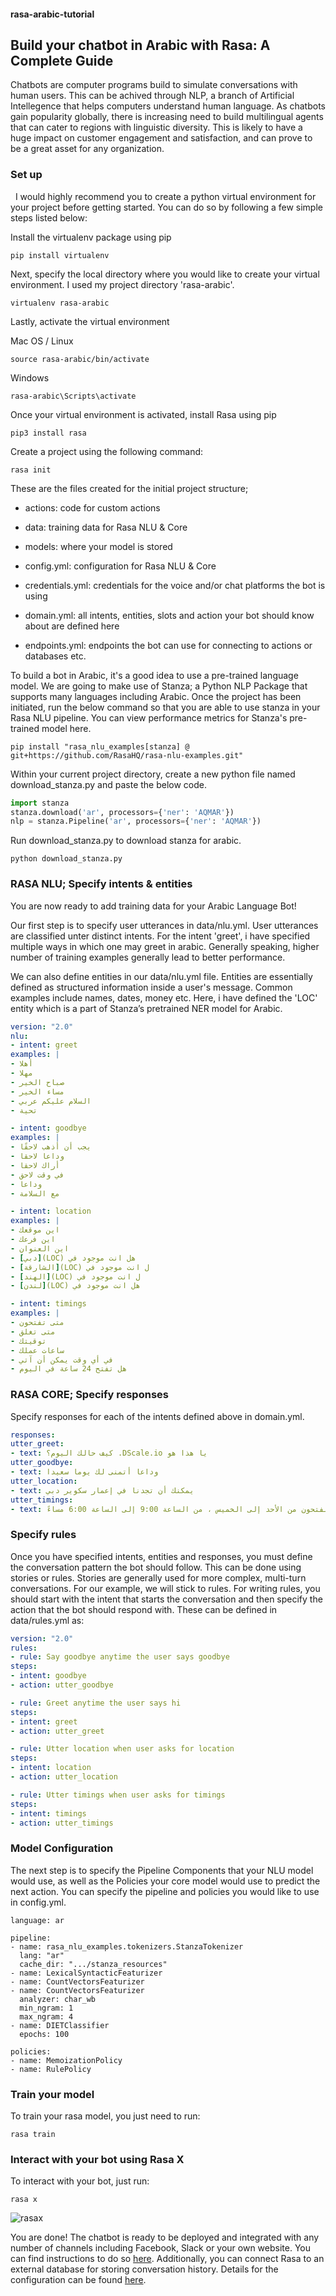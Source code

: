 #### rasa-arabic-tutorial

## **Build your chatbot in Arabic with Rasa: A Complete Guide**

Chatbots are computer programs build to simulate conversations with human users. This can be achived through NLP, a branch of Artificial Intellegence that helps computers understand human language. As chatbots gain popularity globally, there is increasing need to build multilingual agents that can cater to regions with linguistic diversity. This is likely to have a huge impact on customer engagement and satisfaction, and can prove to be a great asset for any organization. 


### Set up
 
I would highly recommend you to create a python virtual environment for your project before getting started. You can do so by following a few simple steps listed below:

Install the virtualenv package using pip

```
pip install virtualenv
```

Next, specify the local directory where you would like to create your virtual environment. I used my project directory 'rasa-arabic'.

```
virtualenv rasa-arabic
```

Lastly, activate the virtual environment

Mac OS / Linux

```
source rasa-arabic/bin/activate
```

Windows

```
rasa-arabic\Scripts\activate
```

Once your virtual environment is activated, install Rasa using pip 
```
pip3 install rasa
```

Create a project using the following command:
```
rasa init
```

These are the files created for the initial project structure;

- actions: code for custom actions

- data: training data for Rasa NLU & Core

- models: where your model is stored

- config.yml: configuration for Rasa NLU & Core

- credentials.yml: credentials for the voice and/or chat platforms the bot is using

- domain.yml: all intents, entities, slots and action your bot should know about are defined here

- endpoints.yml: endpoints the bot can use for connecting to actions or databases etc.

To build a bot in Arabic, it's a good idea to use a pre-trained language model. We are going to make use of Stanza; a Python NLP Package that supports many languages including Arabic. Once the project has been initiated, run the below command so that you are able to use stanza in your Rasa NLU pipeline. You can view performance metrics for Stanza's pre-trained model here.

```
pip install "rasa_nlu_examples[stanza] @ git+https://github.com/RasaHQ/rasa-nlu-examples.git"
```
Within your current project directory, create a new python file named download_stanza.py and paste the below code.

```python
import stanza
stanza.download('ar', processors={'ner': 'AQMAR'})
nlp = stanza.Pipeline('ar', processors={'ner': 'AQMAR'})
```
Run download_stanza.py to download stanza for arabic. 
```
python download_stanza.py
```
### RASA NLU; Specify intents & entities

You are now ready to add training data for your Arabic Language Bot!

Our first step is to specify user utterances in data/nlu.yml. User utterances are classified unter distinct intents.
For the intent 'greet', i have specified multiple ways in which one may greet in arabic. Generally speaking, higher number of training examples generally lead to better performance. 

We can also define entities in our data/nlu.yml file. Entities are essentially defined as structured information inside a user's message. Common examples include names, dates, money etc. Here, i have defined the 'LOC' entity which is a part of Stanza’s pretrained NER model for Arabic.


```yml
version: "2.0"
nlu:
- intent: greet
examples: |
- أهلا
- مهلا
- صباح الخير
- مساء الخير
- السلام عليكم عربي
- تحية

- intent: goodbye
examples: |
- يجب أن أذهب لاحقًا
- وداعا لاحقا
- أراك لاحقا
- في وقت لاحق
- وداعا
- مع السلامة

- intent: location
examples: |
- اين موقعك
- اين فرعك
- اين العنوان
- [دبي](LOC) هل انت موجود في
- [الشارقة](LOC) ل انت موجود في
- [الهند](LOC) ل انت موجود في
- [لندن](LOC) هل انت موجود في

- intent: timings
examples: |
- متى تفتحون
- متى تغلق
- توقيتك
- ساعات عملك
- في أي وقت يمكن أن آتي
- هل تفتح 24 ساعة في اليوم
```
### RASA CORE; Specify responses

Specify responses for each of the intents defined above in domain.yml.

```yml
responses:
utter_greet:
- text: كيف حالك اليوم؟ .DScale.io يا هذا هو
utter_goodbye:
- text: وداعا أتمنى لك يوما سعيدا
utter_location:
- text: يمكنك أن تجدنا في إعمار سكوير دبي
utter_timings:
- text: نحن منفتحون من الأحد إلى الخميس ، من الساعة 9:00 إلى الساعة 6:00 مساءً
```
### Specify rules

Once you have specified intents, entities and responses, you must define the conversation pattern the bot should follow. This can be done using stories or rules. Stories are generally used for more complex, multi-turn conversations. For our example, we will stick to rules. For writing rules, you should start with the intent that starts the conversation and then specify the action that the bot should respond with. These can be defined in data/rules.yml as:


```yml
version: "2.0"
rules:
- rule: Say goodbye anytime the user says goodbye
steps:
- intent: goodbye
- action: utter_goodbye

- rule: Greet anytime the user says hi
steps:
- intent: greet
- action: utter_greet

- rule: Utter location when user asks for location
steps:
- intent: location
- action: utter_location

- rule: Utter timings when user asks for timings
steps:
- intent: timings
- action: utter_timings
```
### Model Configuration

The next step is to specify the Pipeline Components that your NLU model would use, as well as the Policies your core model would use to predict the next action. You can specify the pipeline and policies you would like to use in config.yml.

```
language: ar

pipeline:
- name: rasa_nlu_examples.tokenizers.StanzaTokenizer
  lang: "ar"
  cache_dir: ".../stanza_resources"
- name: LexicalSyntacticFeaturizer
- name: CountVectorsFeaturizer
- name: CountVectorsFeaturizer
  analyzer: char_wb
  min_ngram: 1
  max_ngram: 4
- name: DIETClassifier
  epochs: 100
  
policies:
- name: MemoizationPolicy
- name: RulePolicy
```


### Train your model

To train your rasa model, you just need to run:
```
rasa train
```
### Interact with your bot using Rasa X

To interact with your bot, just run:
```
rasa x
```
![rasax](rasax.png)

You are done! The chatbot is ready to be deployed and integrated with any number of channels including Facebook, Slack or your own website. You can find instructions to do so [here](https://rasa.com/docs/rasa/messaging-and-voice-channels/). Additionally, you can connect Rasa to an external database for storing conversation history. Details for the configuration can be found [here](https://rasa.com/docs/rasa/tracker-stores/).

